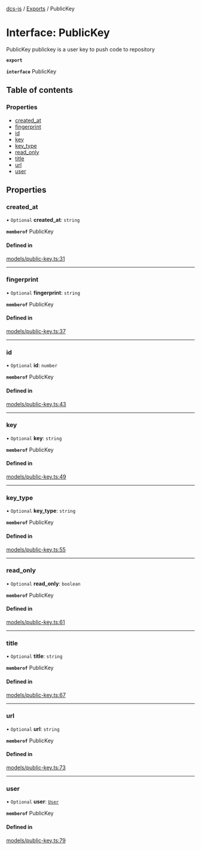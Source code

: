 [dcs-js](../README.md) / [Exports](../modules.md) / PublicKey

# Interface: PublicKey

PublicKey publickey is a user key to push code to repository

**`export`**

**`interface`** PublicKey

## Table of contents

### Properties

- [created\_at](PublicKey.md#created_at)
- [fingerprint](PublicKey.md#fingerprint)
- [id](PublicKey.md#id)
- [key](PublicKey.md#key)
- [key\_type](PublicKey.md#key_type)
- [read\_only](PublicKey.md#read_only)
- [title](PublicKey.md#title)
- [url](PublicKey.md#url)
- [user](PublicKey.md#user)

## Properties

### <a id="created_at" name="created_at"></a> created\_at

• `Optional` **created\_at**: `string`

**`memberof`** PublicKey

#### Defined in

[models/public-key.ts:31](https://github.com/unfoldingWord/dcs-js/blob/09d5a5e/models/public-key.ts#L31)

___

### <a id="fingerprint" name="fingerprint"></a> fingerprint

• `Optional` **fingerprint**: `string`

**`memberof`** PublicKey

#### Defined in

[models/public-key.ts:37](https://github.com/unfoldingWord/dcs-js/blob/09d5a5e/models/public-key.ts#L37)

___

### <a id="id" name="id"></a> id

• `Optional` **id**: `number`

**`memberof`** PublicKey

#### Defined in

[models/public-key.ts:43](https://github.com/unfoldingWord/dcs-js/blob/09d5a5e/models/public-key.ts#L43)

___

### <a id="key" name="key"></a> key

• `Optional` **key**: `string`

**`memberof`** PublicKey

#### Defined in

[models/public-key.ts:49](https://github.com/unfoldingWord/dcs-js/blob/09d5a5e/models/public-key.ts#L49)

___

### <a id="key_type" name="key_type"></a> key\_type

• `Optional` **key\_type**: `string`

**`memberof`** PublicKey

#### Defined in

[models/public-key.ts:55](https://github.com/unfoldingWord/dcs-js/blob/09d5a5e/models/public-key.ts#L55)

___

### <a id="read_only" name="read_only"></a> read\_only

• `Optional` **read\_only**: `boolean`

**`memberof`** PublicKey

#### Defined in

[models/public-key.ts:61](https://github.com/unfoldingWord/dcs-js/blob/09d5a5e/models/public-key.ts#L61)

___

### <a id="title" name="title"></a> title

• `Optional` **title**: `string`

**`memberof`** PublicKey

#### Defined in

[models/public-key.ts:67](https://github.com/unfoldingWord/dcs-js/blob/09d5a5e/models/public-key.ts#L67)

___

### <a id="url" name="url"></a> url

• `Optional` **url**: `string`

**`memberof`** PublicKey

#### Defined in

[models/public-key.ts:73](https://github.com/unfoldingWord/dcs-js/blob/09d5a5e/models/public-key.ts#L73)

___

### <a id="user" name="user"></a> user

• `Optional` **user**: [`User`](User.md)

**`memberof`** PublicKey

#### Defined in

[models/public-key.ts:79](https://github.com/unfoldingWord/dcs-js/blob/09d5a5e/models/public-key.ts#L79)
